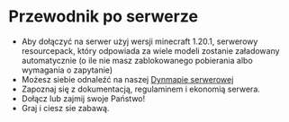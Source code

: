 # Przewodnik po serwerze
- Aby dołączyć na serwer użyj wersji minecraft 1.20.1, serwerowy resourcepack, który odpowiada za wiele modeli zostanie załadowany automatycznie (o ile nie masz zablokowanego pobierania albo wymagania o zapytanie)
- Możesz siebie odnaleźć na naszej [Dynmapie serwerowej](https://mapa.kartelore.eu/)
- Zapoznaj się z dokumentacją, regulaminem i ekonomią serwera.
- Dołącz lub zajmij swoje Państwo!
- Graj i ciesz sie zabawą.